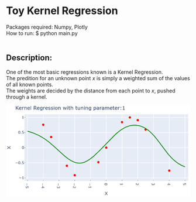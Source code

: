 # Toy Kernel Regression

Packages required: Numpy, Plotly <br>
How to run: $ python main.py <br>
<br>
## Description:<br>
One of the most basic regressions known is a Kernel Regression. <br>
The predition for an unknown point $x$ is simply a weighted sum of the values of all known points. <br>
The weights are decided by the distance from each point to $x$, pushed through a kernel. <br>

<img src="https://github.com/GiottoFrean/Small-Python-Projects/blob/main/KernelRegression/example_output.png" alt="example output" width="600"/>
